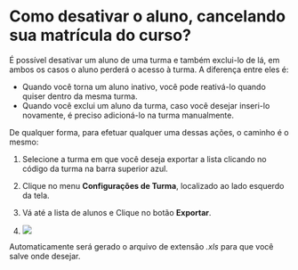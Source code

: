 # Como desativar o aluno, cancelando sua matrícula do curso?

É possível desativar um aluno de uma turma e também exclui-lo de lá, em ambos os casos o aluno perderá o acesso à turma. A diferença entre eles é:
  * Quando você torna um aluno inativo, você pode reativá-lo quando quiser dentro da mesma turma.
  * Quando você exclui um aluno da turma, caso você desejar inseri-lo novamente, é preciso adicioná-lo na turma manualmente.
 
De qualquer forma, para efetuar qualquer uma dessas ações, o caminho é o mesmo:

1. Selecione a turma em que você deseja exportar a lista clicando no código da turma na barra superior azul.

2. Clique no menu **Configurações de Turma**, localizado ao lado esquerdo da tela.

3. Vá até a lista de alunos e Clique no botão **Exportar**.
4. ![](https://raw.githubusercontent.com/mupi/readinweb-docs/master/images/remove-student.png)

Automaticamente será gerado o arquivo de extensão *.xls* para que você salve onde desejar.